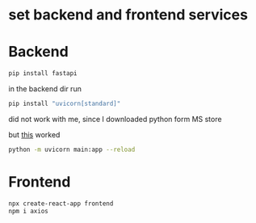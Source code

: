 # set backend and frontend services

# Backend

```bash
pip install fastapi
```

in the backend dir run

```bash
pip install "uvicorn[standard]"
```
did not work with me, since I downloaded python form MS store

but [this](https://stackoverflow.com/questions/64936440/python-uvicorn-the-term-uvicorn-is-not-recognized-as-the-name-of-a-cmdlet-f) worked

```bash
python -m uvicorn main:app --reload
```

# Frontend

```bash
npx create-react-app frontend
npm i axios
```